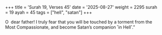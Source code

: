 +++
title = 'Surah 19, Verses 45'
date = '2025-08-27'
weight = 2295
surah = 19
ayah = 45
tags = ["hell", "satan"]
+++

O  dear father! I truly fear that you will be touched by a torment from the Most Compassionate, and become Satan’s companion ˹in Hell˺.”